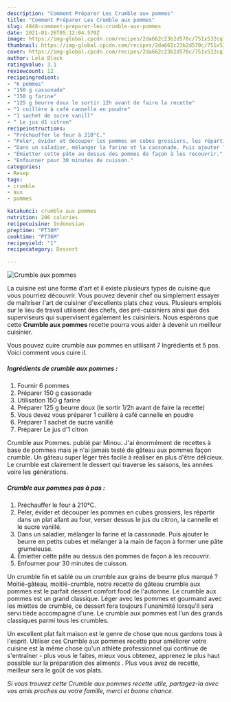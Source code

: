 ```yaml
---
description: "Comment Préparer Les Crumble aux pommes"
title: "Comment Préparer Les Crumble aux pommes"
slug: 4848-comment-preparer-les-crumble-aux-pommes
date: 2021-01-26T05:12:04.570Z
image: https://img-global.cpcdn.com/recipes/2da662c23b2d570c/751x532cq70/crumble-aux-pommes-photo-principale-de-la-recette.jpg
thumbnail: https://img-global.cpcdn.com/recipes/2da662c23b2d570c/751x532cq70/crumble-aux-pommes-photo-principale-de-la-recette.jpg
cover: https://img-global.cpcdn.com/recipes/2da662c23b2d570c/751x532cq70/crumble-aux-pommes-photo-principale-de-la-recette.jpg
author: Lela Black
ratingvalue: 3.1
reviewcount: 12
recipeingredient:
- "6 pommes"
- "150 g cassonade"
- "150 g farine"
- "125 g beurre doux le sortir 12h avant de faire la recette"
- "1 cuillère à café cannelle en poudre"
- "1 sachet de sucre vanill"
- " Le jus d1 citron"
recipeinstructions:
- "Préchauffer le four à 210°C."
- "Peler, évider et découper les pommes en cubes grossiers, les répartir dans un plat allant au four, verser dessus le jus du citron, la cannelle et le sucre vanillé."
- "Dans un saladier, mélanger la farine et la cassonade. Puis ajouter le beurre en petits cubes et mélanger à la main de façon à former une pâte grumeleuse."
- "Émietter cette pâte au dessus des pommes de façon à les recouvrir."
- "Enfourner pour 30 minutes de cuisson."
categories:
- Resep
tags:
- crumble
- aux
- pommes

katakunci: crumble aux pommes 
nutrition: 206 calories
recipecuisine: Indonesian
preptime: "PT38M"
cooktime: "PT36M"
recipeyield: "1"
recipecategory: Dessert

---
```



![Crumble aux pommes](https://img-global.cpcdn.com/recipes/2da662c23b2d570c/751x532cq70/crumble-aux-pommes-photo-principale-de-la-recette.jpg)

La cuisine est une forme d'art et il existe plusieurs types de cuisine que vous pourriez découvrir. Vous pouvez devenir chef ou simplement essayer de maîtriser l'art de cuisiner d'excellents plats chez vous. Plusieurs emplois sur le lieu de travail utilisent des chefs, des pré-cuisiniers ainsi que des superviseurs qui supervisent également les cuisiniers. Nous espérons que cette <strong> Crumble aux pommes </strong> recette pourra vous aider à devenir un meilleur cuisinier.

<!--inarticleads1-->

Vous pouvez cuire crumble aux pommes en utilisant 7 Ingrédients et 5 pas. Voici comment vous cuire il.

##### Ingrédients de crumble aux pommes :

1. Fournir 6 pommes
1. Préparer 150 g cassonade
1. Utilisation 150 g farine
1. Préparer 125 g beurre doux (le sortir 1/2h avant de faire la recette)
1. Vous devez vous préparer 1 cuillère à café cannelle en poudre
1. Préparer 1 sachet de sucre vanillé
1. Préparer  Le jus d&#39;1 citron


Crumble aux Pommes. publié par Minou. J&#39;ai énormément de recettes à base de pommes mais je n&#39;ai jamais testé de gâteau aux pommes façon crumble. Un gâteau super léger très facile à réaliser en plus d&#39;être délicieux. Le crumble est clairement le dessert qui traverse les saisons, les années voire les générations. 

<!--inarticleads2-->

##### Crumble aux pommes pas à pas :

1. Préchauffer le four à 210°C.
1. Peler, évider et découper les pommes en cubes grossiers, les répartir dans un plat allant au four, verser dessus le jus du citron, la cannelle et le sucre vanillé.
1. Dans un saladier, mélanger la farine et la cassonade. Puis ajouter le beurre en petits cubes et mélanger à la main de façon à former une pâte grumeleuse.
1. Émietter cette pâte au dessus des pommes de façon à les recouvrir.
1. Enfourner pour 30 minutes de cuisson.


Un crumble fin et sablé ou un crumble aux grains de beurre plus marqué ? Moitié-gâteau, moitié-crumble, notre recette de gâteau crumble aux pommes est le parfait dessert comfort food de l&#39;automne. Le crumble aux pommes est un grand classique. Léger avec les pommes et gourmand avec les miettes de crumble, ce dessert fera toujours l&#39;unanimité lorsqu&#39;il sera servi tiède accompagné d&#39;une. Le crumble aux pommes est l&#39;un des grands classiques parmi tous les crumbles. 

<!--inarticleads1-->

<p>
Un excellent plat fait maison est le genre de chose que nous gardons tous à l'esprit. Utiliser ces Crumble aux pommes recette pour améliorer votre cuisine est la même chose qu'un athlète professionnel qui continue de s'entraîner - plus vous le faites, mieux vous obtenez, apprenez le plus haut possible sur la préparation des aliments . Plus vous avez de recette, meilleur sera le goût de vos plats.
</p>

<p>
<i>Si vous trouvez cette Crumble aux pommes recette utile, partagez-la avec vos amis proches ou votre famille, merci et bonne chance.</i>
</p>
